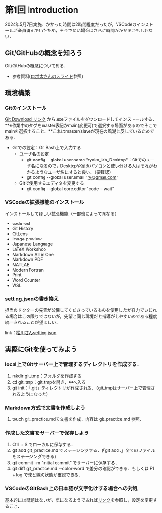 # 第1回 Introduction
2024年5月7日実施．かかった時間は2時間程度だったが，VSCodeのインストールが全員済んでいたため，そうでない場合はさらに時間がかかるかもしれない．

## Git/GitHubの概念を知ろう

Git/GitHubの概念について知る．
- 参考資料([ロボ太さんのスライド](https://kaityo256.github.io/github/)参照)



## 環境構築

### Gitのインストール

 [Git Download リンク](https://git-scm.com/downloads) から.exeファイルをダウンロードしてインストールする．**※作業中のタグをmaster表記かmain(変更可)で選択する場面があるのでそこでmainを選択すること．**これはmaster/slaveが現在の風潮に反しているためである．

- Gitでの設定：Git Bash上で入力する
  - ユーザ名の設定
    - git config --global user.name "ryoko_lab_Desktop"：Gitでのユーザ名になるので，Desktopや家のパソコンと使い分ける人はそれがわかるようなユーザ名にすると良い．（要確認）
    - git config --global user.email "ry@gmail.com"
  - Gitで使用するエディタを変更する
    - git config --global core.editor "code --wait"


### VSCodeの拡張機能のインストール

インストールしてほしい拡張機能（一部班によって異なる）
  - code-eol
  - Git History
  - GitLens
  - Image preview
  - Japanese Language
  - LaTeX Workshop
  - Markdown All in One
  - Markdown PDF
  - MATLAB
  - Modern Fortran
  - Print
  - Word Counter
  - WSL


### setting.jsonの書き換え

担当のドクターの先輩が公開してくださっているものを使用したが自力でいじれる場合はこの限りではないが，先輩と同じ環境だと指導がしやすいのである程度統一されることが望ましい．

link：[松川さんsetting.json](https://gist.github.com/Yuki-MATSUKAWA/465ecd0ebcbd157e48ac1e3619c9a08c)



## 実際にGitを使ってみよう

### local上でGitサーバー上で管理するディレクトリを作成する．

  1. mkdir git_tmp：フォルダを作成する
  2. cd git_tmp：git_tmpを開き，中へ入る
  3. git init：「.git」ディレクトリが作成される．（git_tmpはサーバー上で管理されるようになった）

### Markdown方式で文書を作成しよう

  1. touch git_practice.mdで文書を作成．内容は git_practice.md 参照．

### 作成した文書をサーバーで保存しよう

  1. Ctrl + S でローカルに保存する．
  2. git add git_practice.md でステージングする．(「git add .」全てのファイルをステージングできる)
  3. git commit -m "initial commit" でサーバーに保存する．
  4. git diff git_practice.md --color-word で差分の確認ができる．もしくは F1 + log で球と線の状態が確認できる．


### VSCodeのGitBash上の日本語が文字化けする場合への対処

  基本的には問題はないが，気になるようであれば[リンク](https://qiita.com/OharanD/items/616021c72f8890a429dd)を参照し，設定を変更すること．

